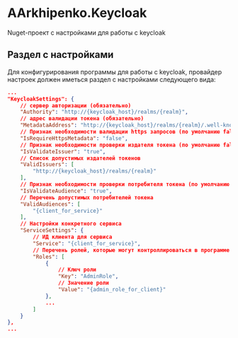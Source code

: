 # AArkhipenko.Keycloak

Nuget-проект с настройками для работы с keycloak

## Раздел с настройками

Для конфигурирования программы для работы с keycloak, провайдер настроек должен иметься раздел с настройками следующего вида:
```json
...
"KeycloakSettings": {
	// сервер авторизации (обязательно)
	"Authority": "http://{keycloak_host}/realms/{realm}",
	// адрес валидации токена (обязательно)
	"MetadataAddress": "http://{keycloak_host}/realms/{realm}/.well-known/openid-configuration",
	// Признак необходимости валидации https запросов (по умолчанию false)
	"IsRequireHttpsMetadata": "false",
	// Признак необходимости проверки издателя токена (по умолчанию false)
	"IsValidateIssuer": "true",
	// Список допустимых издателей токенов
	"ValidIssuers": [
		"http://{keycloak_host}/realms/{realm}"
	],
	// Признак необходимости проверки потребителя токена (по умолчанию false)
	"IsValidateAudience": "true",
	// Перечень допустимых потребителей токена
	"ValidAudiences": [
		"{client_for_service}"
	],
	// Настройки конкретного сервиса
	"ServiceSettings": {
		// ИД клиента для сервиса
		"Service": "{client_for_service}",
		// Перечень ролей, которые могут контроллироваться в программе
		"Roles": [
			{
				// Ключ роли
				"Key": "AdminRole",
				// Значение роли
				"Value": "{admin_role_for_client}"
			},
			...
		]
	}
},
...
```